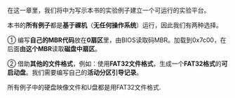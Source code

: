 在这一章里，我们将中为写示本书的实验例子建立一个可运行的实验平台。

本书的**所有例子**都是**基于祼机**（**无任何操作系统**）运行，因此我们有两种选择。

① 编写**自己的MBR代码**放在**0扇区**里，由BIOS读取码MBR。加载到0x7c00，在后面**由这个MBR**读取**磁盘中扇区**。

② 借助**其他的文件格式**，例如：使用**FAT32文件格式**，生成一个**FAT32格式**的**可启动盘**。我们需要编写自己的**活动分区引导记录**。

所有例子中的硬盘映像文件和U盘都是用FAT32文件格式.